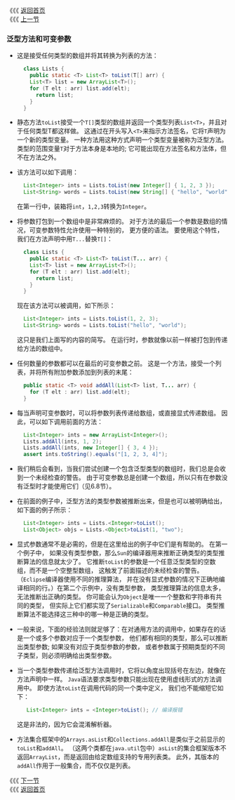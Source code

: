 《《《 [返回首页](../README.md)       <br/>
《《《 [上一节](03_Foreach.md)

### 泛型方法和可变参数

- 这是接受任何类型的数组并将其转换为列表的方法：

  ```java
    class Lists {
      public static <T> List<T> toList(T[] arr) {
      List<T> list = new ArrayList<T>();
      for (T elt : arr) list.add(elt);
        return list;
      }
    }
  ```
- 静态方法`toList`接受一个`T[]`类型的数组并返回一个类型列表`List<T>`，并且对于任何类型T都这样做。
这通过在开头写入`<T>`来指示方法签名，它将`T`声明为一个新的类型变量。 一种方法用这种方式声明一个类型变量被称为泛型方法。 
类型的范围变量`T`对于方法本身是本地的; 它可能出现在方法签名和方法体，但不在方法之外。  

- 该方法可以如下调用：
 
  ```java
    List<Integer> ints = Lists.toList(new Integer[] { 1, 2, 3 });
    List<String> words = Lists.toList(new String[] { "hello", "world" });
  ```
  在第一行中，装箱将`int`，`1,2,3`转换为`Integer`。

- 将参数打包到一个数组中是非常麻烦的。 对于方法的最后一个参数是数组的情况，可变参数特性允许使用一种特别的，
更方便的语法。 要使用这个特性，我们在方法声明中用`T...`替换`T[]`：  

  ```java
    class Lists {
      public static <T> List<T> toList(T... arr) {
      List<T> list = new ArrayList<T>();
      for (T elt : arr) list.add(elt);
        return list;
      }
    }
  ```
  现在该方法可以被调用，如下所示：
  ```java
    List<Integer> ints = Lists.toList(1, 2, 3);
    List<String> words = Lists.toList("hello", "world");
  ```
  这只是我们上面写的内容的简写。 在运行时，参数就像以前一样被打包到传递给方法的数组中。

- 任何数量的参数都可以在最后的可变参数之前。 这是一个方法，接受一个列表，并将所有附加参数添加到列表的末尾：

  ```java
    public static <T> void addAll(List<T> list, T... arr) {
      for (T elt : arr) list.add(elt);
    }
  ```
  
- 每当声明可变参数时，可以将参数列表传递给数组，或直接显式传递数组。 因此，可以如下调用前面的方法：  
  
  ```java
    List<Integer> ints = new ArrayList<Integer>();
    Lists.addAll(ints, 1, 2);
    Lists.addAll(ints, new Integer[] { 3, 4 });
    assert ints.toString().equals("[1, 2, 3, 4]");
  ```
  
- 我们稍后会看到，当我们尝试创建一个包含泛型类型的数组时，我们总是会收到一个未经检查的警告。 
由于可变参数总是创建一个数组，所以只有在参数没有泛型时才能使用它们（见6.8节）。  
  
- 在前面的例子中，泛型方法的类型参数被推断出来，但是也可以被明确给出，如下面的例子所示：
  
  ```java
    List<Integer> ints = Lists.<Integer>toList();
    List<Object> objs = Lists.<Object>toList(1, "two");
  ```

- 显式参数通常不是必需的，但是在这里给出的例子中它们是有帮助的。 在第一个例子中，
如果没有类型参数，那么`Sun`的编译器用来推断正确类型的类型推断算法的信息就太少了。 
它推断`toList`的参数是一个任意泛型类型的空数组，而不是一个空整型数组，
这触发了前面描述的未经检查的警告。 （`Eclipse`编译器使用不同的推理算法，
并在没有显式参数的情况下正确地编译相同的行。）在第二个示例中，没有类型参数，
类型推理算法的信息太多，无法推断出正确的类型。 你可能会认为`Object`是唯一一个整数和字符串有共同的类型，
但实际上它们都实现了`Serializable`和`Comparable`接口。 类型推断算法不能选择这三种中的哪一种是正确的类型。  
  
- 一般来说，下面的经验法则就足够了：在对通用方法的调用中，如果存在的话是一个或多个参数对应于一个类型参数，
他们都有相同的类型，那么可以推断出类型参数; 如果没有对应于类型参数的参数，
或者参数属于预期类型的不同子类型，则必须明确给出类型参数。
  
- 当一个类型参数传递给泛型方法调用时，它将以角度出现括号在左边，就像在方法声明中一样。
`Java`语法要求类型参数只能出现在使用虚线形式的方法调用中。 即使方法`toList`在调用代码的同一个类中定义，
我们也不能缩短它如下：  
 
  ```java
     List<Integer> ints = <Integer>toList(); // 编译报错
  ```
  这是非法的，因为它会混淆解析器。  
  
- 方法集合框架中的`Arrays.asList`和`Collections.addAll`是类似于之前显示的`toList`和`addAll`。 
（这两个类都在`java.util`包中）`asList`的集合框架版本不返回`ArrayList`，而是返回由给定数组支持的专用列表类。 
此外，其版本的`addAll`作用于一般集合，而不仅仅是列表。
  
《《《 [下一节](05_Assertions.md)      <br/>
《《《 [返回首页](../README.md)